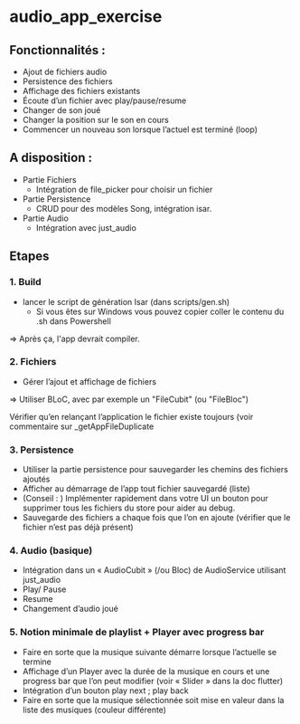 # audio_app_exercise


## Fonctionnalités :

 - Ajout de fichiers audio
 - Persistence des fichiers 
 - Affichage des fichiers existants
 - Écoute d’un fichier avec play/pause/resume
 - Changer de son joué
 - Changer la position sur le son en cours
 - Commencer un nouveau son lorsque l’actuel est terminé (loop) 

 ## A disposition : 

- Partie Fichiers 
    - Intégration de file_picker pour choisir un fichier 
- Partie Persistence 
    - CRUD pour des modèles Song, intégration isar. 
- Partie Audio
    - Intégration avec just_audio

## Etapes 

### 1. Build

- lancer le script de génération Isar (dans scripts/gen.sh)
    - Si vous êtes sur Windows vous pouvez copier coller le contenu du .sh dans Powershell

=> Après ça, l'app devrait compiler. 


### 2. Fichiers 

- Gérer l’ajout et affichage de fichiers 

=> Utiliser BLoC, avec par exemple un "FileCubit" (ou "FileBloc")

Vérifier qu’en relançant l’application le fichier existe toujours (voir commentaire sur _getAppFileDuplicate

### 3. Persistence 

- Utiliser la partie persistence pour sauvegarder les chemins des fichiers ajoutés 
- Afficher au démarrage de l’app tout fichier sauvegardé (liste) 
- (Conseil : ) Implémenter rapidement dans votre UI un bouton pour supprimer tous les fichiers du store pour aider au debug.
- Sauvegarde des fichiers a chaque fois que l’on en ajoute (vérifier que le fichier n’est pas déjà présent) 

### 4. Audio (basique)

- Intégration dans un « AudioCubit » (/ou Bloc) de AudioService utilisant just_audio
- Play/ Pause 
- Resume 
- Changement d’audio joué

### 5. Notion minimale de playlist + Player avec progress bar 

- Faire en sorte que la musique suivante démarre lorsque l’actuelle se termine
- Affichage d’un Player avec la durée de la musique en cours et une progress bar que l’on peut modifier (voir « Slider » dans la doc flutter) 
- Intégration d’un bouton play next ; play back
- Faire en sorte que la musique sélectionnée soit mise en valeur dans la liste des musiques (couleur différente)  
